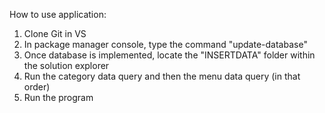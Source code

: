 How to use application: 

1. Clone Git in VS
2. In package manager console, type the command "update-database"
3. Once database is implemented, locate the "INSERTDATA" folder within the solution explorer
4. Run the category data query and then the menu data query (in that order)
5. Run the program
